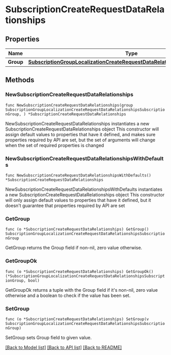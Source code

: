 # SubscriptionCreateRequestDataRelationships

## Properties

Name | Type | Description | Notes
------------ | ------------- | ------------- | -------------
**Group** | [**SubscriptionGroupLocalizationCreateRequestDataRelationshipsSubscriptionGroup**](SubscriptionGroupLocalizationCreateRequestDataRelationshipsSubscriptionGroup.md) |  | 

## Methods

### NewSubscriptionCreateRequestDataRelationships

`func NewSubscriptionCreateRequestDataRelationships(group SubscriptionGroupLocalizationCreateRequestDataRelationshipsSubscriptionGroup, ) *SubscriptionCreateRequestDataRelationships`

NewSubscriptionCreateRequestDataRelationships instantiates a new SubscriptionCreateRequestDataRelationships object
This constructor will assign default values to properties that have it defined,
and makes sure properties required by API are set, but the set of arguments
will change when the set of required properties is changed

### NewSubscriptionCreateRequestDataRelationshipsWithDefaults

`func NewSubscriptionCreateRequestDataRelationshipsWithDefaults() *SubscriptionCreateRequestDataRelationships`

NewSubscriptionCreateRequestDataRelationshipsWithDefaults instantiates a new SubscriptionCreateRequestDataRelationships object
This constructor will only assign default values to properties that have it defined,
but it doesn't guarantee that properties required by API are set

### GetGroup

`func (o *SubscriptionCreateRequestDataRelationships) GetGroup() SubscriptionGroupLocalizationCreateRequestDataRelationshipsSubscriptionGroup`

GetGroup returns the Group field if non-nil, zero value otherwise.

### GetGroupOk

`func (o *SubscriptionCreateRequestDataRelationships) GetGroupOk() (*SubscriptionGroupLocalizationCreateRequestDataRelationshipsSubscriptionGroup, bool)`

GetGroupOk returns a tuple with the Group field if it's non-nil, zero value otherwise
and a boolean to check if the value has been set.

### SetGroup

`func (o *SubscriptionCreateRequestDataRelationships) SetGroup(v SubscriptionGroupLocalizationCreateRequestDataRelationshipsSubscriptionGroup)`

SetGroup sets Group field to given value.



[[Back to Model list]](../README.md#documentation-for-models) [[Back to API list]](../README.md#documentation-for-api-endpoints) [[Back to README]](../README.md)


